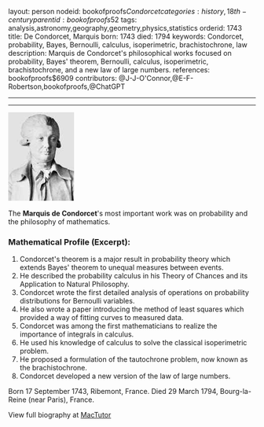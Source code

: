 layout: person
nodeid: bookofproofs$Condorcet
categories: history,18th-century
parentid: bookofproofs$52
tags: analysis,astronomy,geography,geometry,physics,statistics
orderid: 1743
title: De Condorcet, Marquis
born: 1743
died: 1794
keywords: Condorcet, probability, Bayes, Bernoulli, calculus, isoperimetric, brachistochrone, law
description: Marquis de Condorcet's philosophical works focused on probability, Bayes' theorem, Bernoulli, calculus, isoperimetric, brachistochrone, and a new law of large numbers.
references: bookofproofs$6909
contributors: @J-J-O'Connor,@E-F-Robertson,bookofproofs,@ChatGPT

---



---

![Condorcet.jpg](https://github.com/bookofproofs/bookofproofs.github.io/blob/main/_sources/_assets/images/portraits/Condorcet.jpg?raw=true)

The **Marquis de Condorcet**'s most important work was on probability and the philosophy of mathematics.

### Mathematical Profile (Excerpt):
1. Condorcet's theorem is a major result in probability theory which extends Bayes' theorem to unequal measures between events. 
2. He described the probability calculus in his Theory of Chances and its Application to Natural Philosophy. 
3. Condorcet wrote the first detailed analysis of operations on probability distributions for Bernoulli variables. 
4. He also wrote a paper introducing the method of least squares which provided a way of fitting curves to measured data. 
5. Condorcet was among the first mathematicians to realize the importance of integrals in calculus. 
6. He used his knowledge of calculus to solve the classical isoperimetric problem. 
7. He proposed a formulation of the tautochrone problem, now known as the brachistochrone. 
8. Condorcet developed a new version of the law of large numbers.

Born 17 September 1743, Ribemont, France. Died 29 March 1794, Bourg-la-Reine (near Paris), France.

View full biography at [MacTutor](https://mathshistory.st-andrews.ac.uk/Biographies/Condorcet/)
